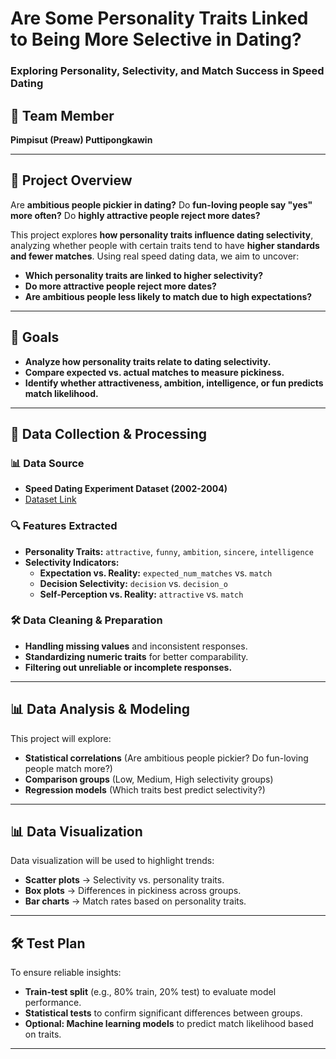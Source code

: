 # **Are Some Personality Traits Linked to Being More Selective in Dating?**  
### **Exploring Personality, Selectivity, and Match Success in Speed Dating**  

## **👥 Team Member**  
**Pimpisut (Preaw) Puttipongkawin**  

---

## **📌 Project Overview**  
Are **ambitious people pickier in dating?** Do **fun-loving people say "yes" more often?** Do **highly attractive people reject more dates?**  

This project explores **how personality traits influence dating selectivity**, analyzing whether people with certain traits tend to have **higher standards and fewer matches**. Using real speed dating data, we aim to uncover:  
- **Which personality traits are linked to higher selectivity?**  
- **Do more attractive people reject more dates?**  
- **Are ambitious people less likely to match due to high expectations?**  

---

## **🎯 Goals**  
- **Analyze how personality traits relate to dating selectivity.**  
- **Compare expected vs. actual matches to measure pickiness.**  
- **Identify whether attractiveness, ambition, intelligence, or fun predicts match likelihood.**  

---

## **📂 Data Collection & Processing**  
### **📊 Data Source**  
- **Speed Dating Experiment Dataset (2002-2004)**
- [Dataset Link](https://www.kaggle.com/datasets/whenamancodes/speed-dating)  

### **🔍 Features Extracted**  
- **Personality Traits:** `attractive`, `funny`, `ambition`, `sincere`, `intelligence`  
- **Selectivity Indicators:**  
   - **Expectation vs. Reality:** `expected_num_matches` vs. `match`  
   - **Decision Selectivity:** `decision` vs. `decision_o`  
   - **Self-Perception vs. Reality:** `attractive` vs. `match`  

### **🛠 Data Cleaning & Preparation**  
- **Handling missing values** and inconsistent responses.  
- **Standardizing numeric traits** for better comparability.  
- **Filtering out unreliable or incomplete responses.**  

---

## **📊 Data Analysis & Modeling**  
This project will explore:  
- **Statistical correlations** (Are ambitious people pickier? Do fun-loving people match more?)  
- **Comparison groups** (Low, Medium, High selectivity groups)  
- **Regression models** (Which traits best predict selectivity?)  

---

## **📊 Data Visualization**  
Data visualization will be used to highlight trends:  
- **Scatter plots** → Selectivity vs. personality traits.  
- **Box plots** → Differences in pickiness across groups.  
- **Bar charts** → Match rates based on personality traits.  

---

## **🛠️ Test Plan**  
To ensure reliable insights:  
- **Train-test split** (e.g., 80% train, 20% test) to evaluate model performance.  
- **Statistical tests** to confirm significant differences between groups.  
- **Optional: Machine learning models** to predict match likelihood based on traits.  

---

